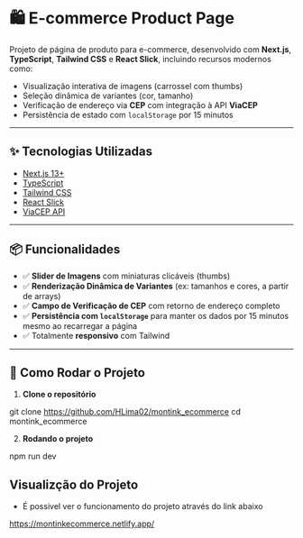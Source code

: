 # 🛍️ E-commerce Product Page

Projeto de página de produto para e-commerce, desenvolvido com **Next.js**, **TypeScript**, **Tailwind CSS** e **React Slick**, incluindo recursos modernos como:

- Visualização interativa de imagens (carrossel com thumbs)
- Seleção dinâmica de variantes (cor, tamanho)
- Verificação de endereço via **CEP** com integração à API **ViaCEP**
- Persistência de estado com `localStorage` por 15 minutos

---

## ✨ Tecnologias Utilizadas

- [Next.js 13+](https://nextjs.org/)
- [TypeScript](https://www.typescriptlang.org/)
- [Tailwind CSS](https://tailwindcss.com/)
- [React Slick](https://react-slick.neostack.com/)
- [ViaCEP API](https://viacep.com.br/)

---

## 📦 Funcionalidades

- ✅ **Slider de Imagens** com miniaturas clicáveis (thumbs)
- ✅ **Renderização Dinâmica de Variantes** (ex: tamanhos e cores, a partir de arrays)
- ✅ **Campo de Verificação de CEP** com retorno de endereço completo
- ✅ **Persistência com `localStorage`** para manter os dados por 15 minutos mesmo ao recarregar a página
- ✅ Totalmente **responsivo** com Tailwind

---

## 🚀 Como Rodar o Projeto

1. **Clone o repositório**

git clone https://github.com/HLima02/montink_ecommerce
cd montink_ecommerce

2. **Rodando o projeto**

npm run dev

## Visualizção do Projeto
 - É possivel ver o funcionamento do projeto através do link abaixo
  
  https://montinkecommerce.netlify.app/